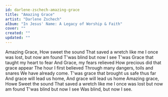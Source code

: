 ```yaml
---
id: darlene-zschech-amazing-grace
title: "Amazing Grace"
artist: "Darlene Zschech"
album: "In Jesus' Name: A Legacy of Worship & Faith"
cover: ""
created: ""
updated: ""
---
```


Amazing Grace, How sweet the sound
That saved a wretch like me
I once was lost, but now am found
T'was blind but now I see
T'was Grace that taught my heart to fear
And Grace, my fears relieved
How precious did that grace appear
The hour I first believed
Through many dangers, toils and snares
We have already come.
T'was grace that brought us safe thus far
And grace will lead us home,
And grace will lead us home
Amazing grace, Howe Sweet the sound
That saved a wretch like me
I once was lost but now am found
T'was blind but now I see
Was blind, but now I see.